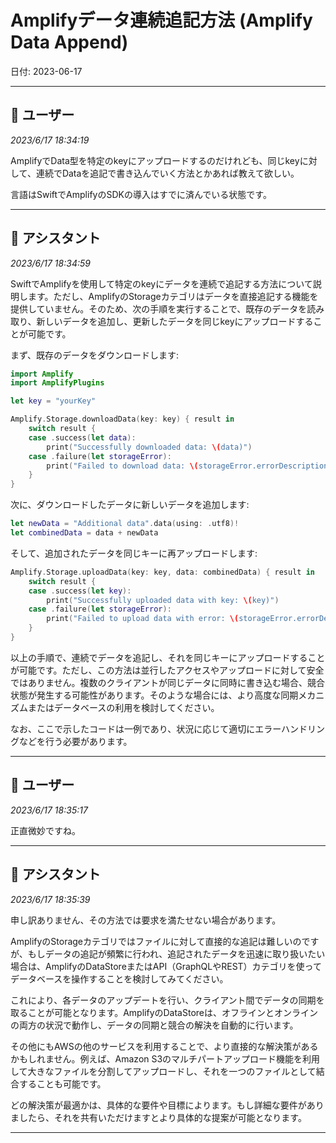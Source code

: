 # Amplifyデータ連続追記方法 (Amplify Data Append)

日付: 2023-06-17

---

## 👤 ユーザー
*2023/6/17 18:34:19*

AmplifyでData型を特定のkeyにアップロードするのだけれども、同じkeyに対して、連続でDataを追記で書き込んでいく方法とかあれば教えて欲しい。

言語はSwiftでAmplifyのSDKの導入はすでに済んでいる状態です。

---

## 🤖 アシスタント
*2023/6/17 18:34:59*

SwiftでAmplifyを使用して特定のkeyにデータを連続で追記する方法について説明します。ただし、AmplifyのStorageカテゴリはデータを直接追記する機能を提供していません。そのため、次の手順を実行することで、既存のデータを読み取り、新しいデータを追加し、更新したデータを同じkeyにアップロードすることが可能です。

まず、既存のデータをダウンロードします:

```swift
import Amplify
import AmplifyPlugins

let key = "yourKey"

Amplify.Storage.downloadData(key: key) { result in
    switch result {
    case .success(let data):
        print("Successfully downloaded data: \(data)")
    case .failure(let storageError):
        print("Failed to download data: \(storageError.errorDescription). \(storageError.recoverySuggestion)")
    }
}
```

次に、ダウンロードしたデータに新しいデータを追加します:

```swift
let newData = "Additional data".data(using: .utf8)!
let combinedData = data + newData
```

そして、追加されたデータを同じキーに再アップロードします:

```swift
Amplify.Storage.uploadData(key: key, data: combinedData) { result in
    switch result {
    case .success(let key):
        print("Successfully uploaded data with key: \(key)")
    case .failure(let storageError):
        print("Failed to upload data with error: \(storageError.errorDescription). \(storageError.recoverySuggestion)")
    }
}
```

以上の手順で、連続でデータを追記し、それを同じキーにアップロードすることが可能です。ただし、この方法は並行したアクセスやアップロードに対して安全ではありません。複数のクライアントが同じデータに同時に書き込む場合、競合状態が発生する可能性があります。そのような場合には、より高度な同期メカニズムまたはデータベースの利用を検討してください。

なお、ここで示したコードは一例であり、状況に応じて適切にエラーハンドリングなどを行う必要があります。

---

## 👤 ユーザー
*2023/6/17 18:35:17*

正直微妙ですね。

---

## 🤖 アシスタント
*2023/6/17 18:35:39*

申し訳ありません、その方法では要求を満たせない場合があります。

AmplifyのStorageカテゴリではファイルに対して直接的な追記は難しいのですが、もしデータの追記が頻繁に行われ、追記されたデータを迅速に取り扱いたい場合は、AmplifyのDataStoreまたはAPI（GraphQLやREST）カテゴリを使ってデータベースを操作することを検討してみてください。

これにより、各データのアップデートを行い、クライアント間でデータの同期を取ることが可能となります。AmplifyのDataStoreは、オフラインとオンラインの両方の状況で動作し、データの同期と競合の解決を自動的に行います。

その他にもAWSの他のサービスを利用することで、より直接的な解決策があるかもしれません。例えば、Amazon S3のマルチパートアップロード機能を利用して大きなファイルを分割してアップロードし、それを一つのファイルとして結合することも可能です。

どの解決策が最適かは、具体的な要件や目標によります。もし詳細な要件がありましたら、それを共有いただけますとより具体的な提案が可能となります。

---
